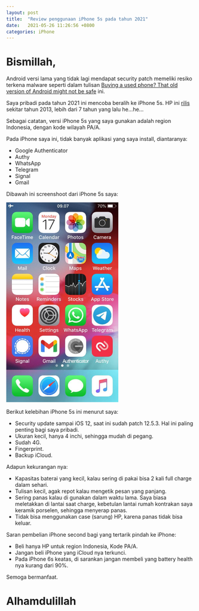 ```yaml
---
layout: post
title:  "Review penggunaan iPhone 5s pada tahun 2021"
date:   2021-05-26 11:26:56 +0800
categories: iPhone
---
```


# Bismillah,

Android versi lama yang tidak lagi mendapat security patch memeliki resiko terkena malware seperti dalam tulisan [Buying a used phone? That old version of Android might not be safe](https://www.cnet.com/news/save-15-on-the-coolest-fathers-day-gift-ive-seen-this-year-framed-disassembled-iphones/) ini. 

Saya pribadi pada tahun 2021 ini mencoba beralih ke iPhone 5s. HP ini [rilis](https://www.gsmarena.com/apple_iphone_5s-5685.php) sekitar tahun 2013, lebih dari 7 tahun yang lalu he...he...

Sebagai catatan, versi iPhone 5s yang saya gunakan adalah region Indonesia, dengan kode wilayah PA/A.

Pada iPhone saya ini, tidak banyak aplikasi yang saya install, diantaranya:

- Google Authenticator
- Authy
- WhatsApp
- Telegram
- Signal
- Gmail

Dibawah ini screenshoot dari iPhone 5s saya:

<img src="/assets/iphone/iphone_1.jpeg" alt="iphone1" width="300"/>

Berikut kelebihan iPhone 5s ini menurut saya:

- Security update sampai iOS 12, saat ini sudah patch 12.5.3. Hal ini paling penting bagi saya pribadi.
- Ukuran kecil, hanya 4 inchi, sehingga mudah di pegang.
- Sudah 4G.
- Fingerprint.
- Backup iCloud.


Adapun kekurangan nya:

- Kapasitas baterai yang kecil, kalau sering di pakai bisa 2 kali full charge dalam sehari.
- Tulisan kecil, agak repot kalau mengetik pesan yang panjang.
- Sering panas kalau di gunakan dalam waktu lama. Saya biasa meletakkan di lantai saat charge, kebetulan lantai rumah kontrakan saya keramik porselen, sehingga menyerap panas.
- Tidak bisa menggunakan case (sarung) HP, karena panas tidak bisa keluar.


Saran pembelian iPhone second bagi yang tertarik pindah ke iPhone:

- Beli hanya HP untuk region Indonesia, Kode PA/A.
- Jangan beli iPhone yang iCloud nya terkunci.
- Pada iPhone 6s keatas, di sarankan jangan membeli yang battery health nya kurang dari 90%.

Semoga bermanfaat.

# Alhamdulillah

